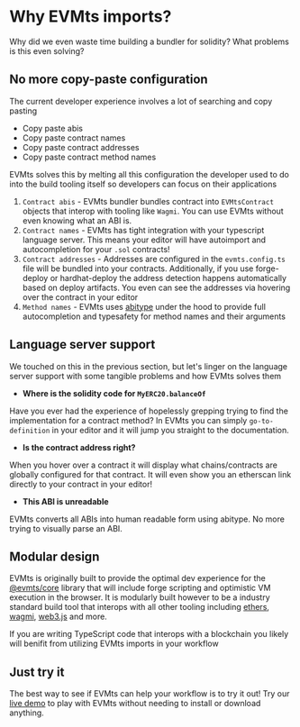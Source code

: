 # Why EVMts imports?

Why did we even waste time building a bundler for solidity? What problems is this even solving?

## No more copy-paste configuration

The current developer experience involves a lot of searching and copy pasting

- Copy paste abis
- Copy paste contract names
- Copy paste contract addresses
- Copy paste contract method names

EVMts solves this by melting all this configuration the developer used to do into the build tooling itself so developers can focus on their applications

1. `Contract abis` - EVMts bundler bundles contract into `EVMtsContract` objects that interop with tooling like `Wagmi`. You can use EVMts without even knowing what an ABI is.
2. `Contract names` - EVMts has tight integration with your typescript language server. This means your editor will have autoimport and autocompletion for your `.sol` contracts!
3. `Contract addresses` - Addresses are configured in the `evmts.config.ts` file will be bundled into your contracts. Additionally, if you use forge-deploy or hardhat-deploy the address detection happens automatically based on deploy artifacts. You even can see the addresses via hovering over the contract in your editor
4. `Method names` - EVMts uses [abitype](todo.link) under the hood to provide full autocompletion and typesafety for method names and their arguments

## Language server support

We touched on this in the previous section, but let's linger on the language server support with some tangible problems and how EVMts solves them

- **Where is the solidity code for `MyERC20.balanceOf`**

Have you ever had the experience of hopelessly grepping trying to find the implementation for a contract method?   In EVMts you can simply `go-to-definition` in your editor and it will jump you straight to the documentation.

- **Is the contract address right?**

When you hover over a contract it will display what chains/contracts are globally configured for that contract. It will even show you an etherscan link directly to your contract in your editor!

- **This ABI is unreadable**

EVMts converts all ABIs into human readable form using abitype. No more trying to visually parse an ABI.

## Modular design

EVMts is originally built to provide the optimal dev experience for the [@evmts/core](../future-plans.md) library that will include forge scripting and optimistic VM execution in the browser. It is modularly built however to be a industry standard build tool that interops with all other tooling including [ethers](todo.link), [wagmi](https://wagmi.sh), [web3.js](todo.link) and more.

If you are writing TypeScript code that interops with a blockchain you likely will benifit from utilizing EVMts imports in your workflow

## Just try it

The best way to see if EVMts can help your workflow is to try it out!  Try our [live demo](todo.link) to play with EVMts without needing to install or download anything.

